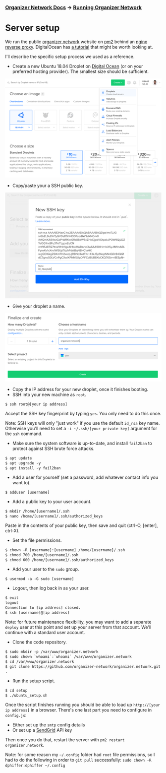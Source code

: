 ### [Organizer Network Docs](../index.md) → [Running Organizer Network](index.md)

# Server setup

We run the public [organizer.network](https://organizer.network/) website on [pm2](http://pm2.keymetrics.io/) behind an [nginx reverse proxy](https://docs.nginx.com/nginx/admin-guide/web-server/reverse-proxy/). DigitalOcean has [a tutorial](https://www.digitalocean.com/community/tutorials/how-to-set-up-a-node-js-application-for-production-on-ubuntu-16-04) that might be worth looking at.

I'll describe the specific setup process we used as a reference.

* Create a new Ubuntu 18.04 Droplet on [Digital Ocean](https://www.digitalocean.com/) (or on your preferred hosting provider). The smallest size should be sufficient.

![Create Droplet](img/1.png)

* Copy/paste your a SSH public key.

![SSH public key](img/2.png)

* Give your droplet a name.

![Hostname](img/3.png)

* Copy the IP address for your new droplet, once it finishes booting.
* SSH into your new machine as `root`.

```
$ ssh root@[your ip address]
```

Accept the SSH key fingerprint by typing `yes`. You only need to do this once.

Note: SSH keys will only "just work" if you use the default `id_rsa` key name. Otherwise you'll need to set a `-i ~/.ssh/[your private key]` argument for the `ssh` command.

* Make sure the system software is up-to-date, and install `fail2ban` to protect against SSH brute force attacks.

```
$ apt update
$ apt upgrade -y
$ apt install -y fail2ban
```

* Add a user for yourself (set a password, add whatever contact info you want to).

```
$ adduser [username]
```

* Add a public key to your user account.

```
$ mkdir /home/[username]/.ssh
$ nano /home/[username]/.ssh/authorized_keys
```

Paste in the contents of your public key, then save and quit (ctrl-O, [enter], ctrl-X).

* Set the file permissions.

```
$ chown -R [username]:[username] /home/[username]/.ssh
$ chmod 700 /home/[username]/.ssh
$ chmod 600 /home/[username]/.ssh/authorized_keys
```

* Add your user to the `sudo` group.

```
$ usermod -a -G sudo [username]
```

* Logout, then log back in as your user.

```
$ exit
logout
Connection to [ip address] closed.
$ ssh [username]@[ip address]
```

Note: for future maintenance flexibility, you may want to add a separate `deploy` user at this point and set up your server from that account. We'll continue with a standard user account.

* Clone the code repository.

```
$ sudo mkdir -p /var/www/organizer.network
$ sudo chown `whoami`:`whoami` /var/www/organizer.network
$ cd /var/www/organizer.network
$ git clone https://github.com/organizer-network/organizer.network.git .
```

* Run the setup script.

```
$ cd setup
$ ./ubuntu_setup.sh
```

Once the script finishes running you should be able to load up `http://[your ip address]` in a browser. There's one last part you need to configure in `config.js`:

* Either set up the `smtp` config details
* Or set up a [SendGrid](https://sendgrid.com/) API key

Then once you do that, restart the server with `pm2 restart organizer.network`.

Note: for some reason my `~/.config` folder had `root` file permissions, so I had to do the following in order to `git pull` successfully: `sudo chown -R dphiffer:dphiffer ~/.config`

